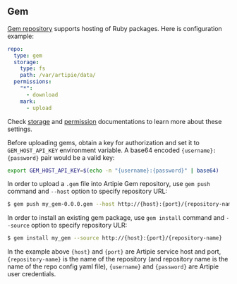 ## Gem

[Gem repository](https://rubygems.org/) supports hosting of Ruby packages. Here is configuration example:
```yaml
repo:
  type: gem
  storage:
    type: fs
    path: /var/artipie/data/
  permissions:
    "*":
      - download
    mark:
      - upload
```
Check
[storage](../Configuration-Storage.md) and [permission](../Configuration-Repository-Permissions.md)
documentations to learn more about these settings.

Before uploading gems, obtain a key for authorization and set it to `GEM_HOST_API_KEY` environment variable. 
A base64 encoded `{username}:{password}` pair would be a valid key:
```bash
export GEM_HOST_API_KEY=$(echo -n "{username}:{password}" | base64)
```
In order to upload a `.gem` file into Artipie Gem repository, use `gem push` command and 
`--host` option to specify repository URL:
```bash
$ gem push my_gem-0.0.0.gem --host http://{host}:{port}/{repository-name}
```
In order to install an existing gem package, use `gem install` command and `--source` option to 
specify repository ULR:
```bash
$ gem install my_gem --source http://{host}:{port}/{repository-name}
```

In the example above `{host}` and `{port}` are Artipie service host and port, `{repository-name}`
is the name of the repository (and repository name is the name of the repo config yaml file),
`{username}` and `{password}` are Artipie user credentials.